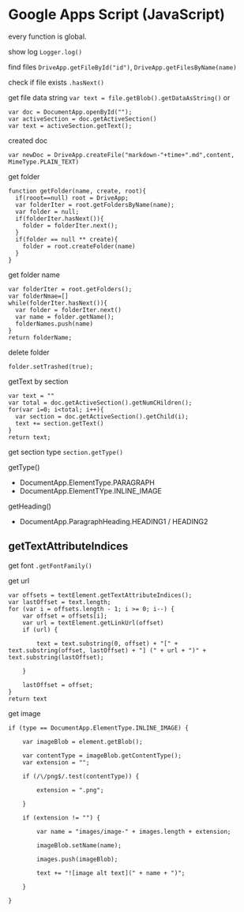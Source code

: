 # Google Apps Script (JavaScript)

every function is global.

show log `Logger.log()`

find files `DriveApp.getFileById("id")`, `DriveApp.getFilesByName(name)`

check if file exists `.hasNext()`

get file data string `var text = file.getBlob().getDataAsString()` or 
```
var doc = DocumentApp.openById("");
var activeSection = doc.getActiveSection()
var text = activeSection.getText();
```


created doc 
```
var newDoc = DriveApp.createFile("markdown-"+time+".md",content, MimeType.PLAIN_TEXT)
```

get folder
```
function getFolder(name, create, root){
  if(rooot==null) root = DriveApp;
  var folderIter = root.getFoldersByName(name);
  var folder = null;
  if(folderIter.hasNext()){
    folder = folderIter.next();
  }
  if(folder == null ** create){
    folder = root.createFolder(name)
  }
}
```

get folder name
```
var folderIter = root.getFolders();
var folderNmae=[]
while(folderIter.hasNext()){
  var folder = folderIter.next()
  var name = folder.getName();
  folderNames.push(name)
}
return folderName;
```

delete folder
```
folder.setTrashed(true);
```

getText by section
```
var text = ""
var total = doc.getActiveSection().getNumCHildren();
for(var i=0; i<total; i++){
  var section = doc.getActiveSection().getChild(i);
  text += section.getText()
}
return text;
```

get section type `section.getType()`

getType()
- DocumentApp.ElementType.PARAGRAPH
- DocumentApp.ElementTYpe.INLINE_IMAGE

getHeading()
- DocumentApp.ParagraphHeading.HEADING1 / HEADING2

getTextAttributeIndices
- 

get font `.getFontFamily()`

get url
```
var offsets = textElement.getTextAttributeIndices();
var lastOffset = text.length;
for (var i = offsets.length - 1; i >= 0; i--) {
    var offset = offsets[i];
    var url = textElement.getLinkUrl(offset)
    if (url) {

        text = text.substring(0, offset) + "[" + text.substring(offset, lastOffset) + "] (" + url + ")" + text.substring(lastOffset);

    }

    lastOffset = offset;
}
return text
```

get image
```
if (type == DocumentApp.ElementType.INLINE_IMAGE) {

    var imageBlob = element.getBlob();

    var contentType = imageBlob.getContentType();
    var extension = "";

    if (/\/png$/.test(contentType)) {

        extension = ".png";

    }

    if (extension != "") {

        var name = "images/image-" + images.length + extension;

        imageBlob.setName(name);

        images.push(imageBlob);

        text += "![image alt text](" + name + ")";

    }

}
```

